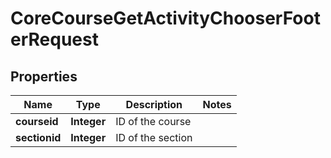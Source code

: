 

# CoreCourseGetActivityChooserFooterRequest


## Properties

| Name | Type | Description | Notes |
|------------ | ------------- | ------------- | -------------|
|**courseid** | **Integer** | ID of the course |  |
|**sectionid** | **Integer** | ID of the section |  |



